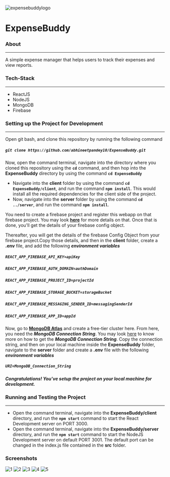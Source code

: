 ![expensebuddylogo](https://user-images.githubusercontent.com/54185164/130478352-2b4262c3-9e57-4b40-a562-6aa96bce0aa1.png)



# ExpenseBuddy

### About
***

A simple expense manager that helps users to track their expenses and view reports.

### Tech-Stack
***
* ReactJS
* NodeJS
* MongoDB
* Firebase

### Setting up the Project for Development
***

Open git bash, and clone this repository by running the following command

##### `git clone https://github.com/abhineetpandey10/ExpenseBuddy.git`

Now, open the command terminal, navigate into the directory where you cloned this repository using the **`cd`** command, and then hop into the **ExpenseBuddy** directory by using the command **`cd ExpenseBuddy`**
* Navigate into the **client** folder by using the command **`cd ExpenseBuddy/client`**, and run the command **`npm install`**. This would install all the required dependencies for the client side of the project.
* Now, navigate into the **server** folder by using the command **`cd ../server`**, and run the command **`npm install`**. 

You need to create a firebase project and register this webapp on that firebase project. You may look [**here**](https://firebase.google.com/docs/web/setup) for more details on that. Once that is done, you'll get the details of your firebase config object.

Thereafter, you will get the details of the firebase Config Object from your firebase project.Copy those details, and then in the **client** folder, 
create a **.env** file, and add the following ***environment variables***

##### **`REACT_APP_FIREBASE_API_KEY=apiKey`**
##### **`REACT_APP_FIREBASE_AUTH_DOMAIN=authDomain`**
##### **`REACT_APP_FIREBASE_PROJECT_ID=projectId`**
##### **`REACT_APP_FIREBASE_STORAGE_BUCKET=storageBucket`**
##### **`REACT_APP_FIREBASE_MESSAGING_SENDER_ID=messagingSenderId`**
##### **`REACT_APP_FIREBASE_APP_ID=appId`**

Now, go to [**MongoDB Atlas**](https://www.mongodb.com/cloud/atlas) and create a free-tier cluster here. From here, you need the ***MongoDB Connection String***. You may look [here](https://docs.mongodb.com/guides/cloud/connectionstring/) to know more on how to get the 
***MongoDB Connection String***. Copy the connection string, and then on your local machine inside the **ExpenseBuddy** folder, navigate to the **server** folder and create a
**.env** file with the following ***environment variables***

##### **`URI=MongoDB_Connection_String`**

***Congratulations! You've setup the project on your local machine for development.***

### Running and Testing the Project
***
* Open the command terminal, navigate into the **ExpenseBuddy/client** directory, and run the **`npm start`** command to start the React Development server on PORT 3000.
* Open the command terminal, navigate into the **ExpenseBuddy/server** directory, and run the **`npm start`** command to start the NodeJS Development server on default PORT 3001. The default port can be changed in the index.js file contained in the **src** folder.

### Screenshots

![1](https://user-images.githubusercontent.com/54185164/130480729-3e10b8e0-a17a-4c2e-9f4d-bc46526c2791.JPG)
![2](https://user-images.githubusercontent.com/54185164/130480743-387651fc-57b6-4fa0-a166-22d2de0613d8.JPG)
![3](https://user-images.githubusercontent.com/54185164/130480754-29e938b0-a255-4295-98a1-246b06506d82.JPG)
![4](https://user-images.githubusercontent.com/54185164/130480768-8d9c1a12-b30a-49b2-abdb-f3944a62e253.JPG)
![5](https://user-images.githubusercontent.com/54185164/130480779-3a7da307-0de9-407f-8435-3d26de722a0a.JPG)
